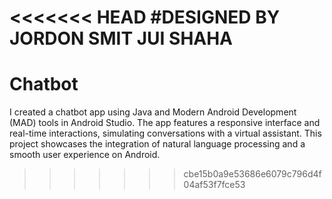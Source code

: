 <<<<<<< HEAD
#DESIGNED BY JORDON SMIT JUI SHAHA
=======
# Chatbot
I created a chatbot app using Java and Modern Android Development (MAD) tools in Android Studio. The app features a responsive interface and real-time interactions, simulating conversations with a virtual assistant. This project showcases the integration of natural language processing and a smooth user experience on Android.
>>>>>>> cbe15b0a9e53686e6079c796d4f04af53f7fce53
